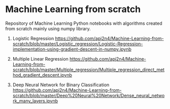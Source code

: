 # Machine Learning from scratch
Repository of Machine Learning Python notebooks with algorithms created from scratch mainly using numpy library.

1. Logistic Regression https://github.com/apj2n4/Machine-Learning-from-scratch/blob/master/Logistic_regression/Logistic-Regression-implementation-using-gradient-descent-in-numpy.ipynb

2. Multiple Linear Regression https://github.com/apj2n4/Machine-Learning-from-scratch/blob/master/Multiple_regression/Multiple_regression_direct_method_gradient_descent.ipynb

3. Deep Neural Network for Binary Classification https://github.com/apj2n4/Machine-Learning-from-scratch/blob/master/Deep%20Neural%20Network/Dense_neural_network_many_layers.ipynb
